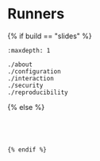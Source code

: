 # <i class="fas fa-person-running "></i> Runners <i class="fas fa-person-running fa-flip-horizontal"></i>

{% if build == "slides" %}
<!-- BUILDING THE SLIDES -->
```{toctree}
:maxdepth: 1

./about
./configuration
./interaction
./security
./reproducibility
```
{% else %}
<!-- BUILDING THE PAGES -->
```{include} ./about.md
```
```{include} ./configuration.md
```
```{include} ./interaction.md
```
```{include} ./security.md
```
```{include} ./reproducibility.md
{% endif %}
